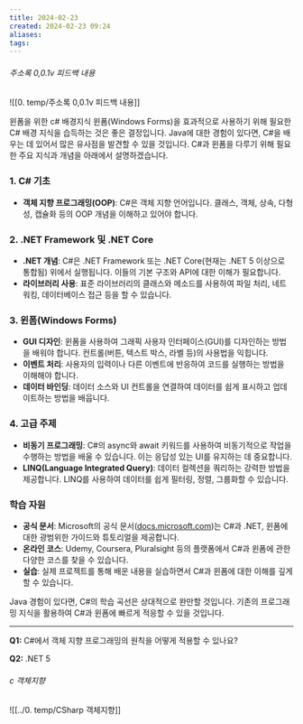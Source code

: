 ```yaml
---
title: 2024-02-23
created: 2024-02-23 09:24
aliases: 
tags:
---
```


###### 주소록 0,0.1v 피드백 내용
![[0. temp/주소록 0,0.1v 피드백 내용]]


윈폼을 위한 c# 배경지식
윈폼(Windows Forms)을 효과적으로 사용하기 위해 필요한 C# 배경 지식을 습득하는 것은 좋은 결정입니다. 
Java에 대한 경험이 있다면, C#을 배우는 데 있어서 많은 유사점을 발견할 수 있을 것입니다. 
C#과 윈폼을 다루기 위해 필요한 주요 지식과 개념을 아래에서 설명하겠습니다.

### 1. C# 기초
- **객체 지향 프로그래밍(OOP)**: C#은 객체 지향 언어입니다. 클래스, 객체, 상속, 다형성, 캡슐화 등의 OOP 개념을 이해하고 있어야 합니다.

### 2. .NET Framework 및 .NET Core
- **.NET 개념**: C#은 .NET Framework 또는 .NET Core(현재는 .NET 5 이상으로 통합됨) 위에서 실행됩니다. 이들의 기본 구조와 API에 대한 이해가 필요합니다.
- **라이브러리 사용**: 표준 라이브러리의 클래스와 메소드를 사용하여 파일 처리, 네트워킹, 데이터베이스 접근 등을 할 수 있습니다.

### 3. 윈폼(Windows Forms)
- **GUI 디자인**: 윈폼을 사용하여 그래픽 사용자 인터페이스(GUI)를 디자인하는 방법을 배워야 합니다. 컨트롤(버튼, 텍스트 박스, 라벨 등)의 사용법을 익힙니다.
- **이벤트 처리**: 사용자의 입력이나 다른 이벤트에 반응하여 코드를 실행하는 방법을 이해해야 합니다.
- **데이터 바인딩**: 데이터 소스와 UI 컨트롤을 연결하여 데이터를 쉽게 표시하고 업데이트하는 방법을 배웁니다.

### 4. 고급 주제
- **비동기 프로그래밍**: C#의 async와 await 키워드를 사용하여 비동기적으로 작업을 수행하는 방법을 배울 수 있습니다. 이는 응답성 있는 UI를 유지하는 데 중요합니다.
- **LINQ(Language Integrated Query)**: 데이터 컬렉션을 쿼리하는 강력한 방법을 제공합니다. LINQ를 사용하여 데이터를 쉽게 필터링, 정렬, 그룹화할 수 있습니다.

### 학습 자원
- **공식 문서**: Microsoft의 공식 문서([docs.microsoft.com](https://docs.microsoft.com))는 C#과 .NET, 윈폼에 대한 광범위한 가이드와 튜토리얼을 제공합니다.
- **온라인 코스**: Udemy, Coursera, Pluralsight 등의 플랫폼에서 C#과 윈폼에 관한 다양한 코스를 찾을 수 있습니다.
- **실습**: 실제 프로젝트를 통해 배운 내용을 실습하면서 C#과 윈폼에 대한 이해를 깊게 할 수 있습니다.

Java 경험이 있다면, C#의 학습 곡선은 상대적으로 완만할 것입니다. 기존의 프로그래밍 지식을 활용하여 C#과 윈폼에 빠르게 적응할 수 있을 것입니다.

---

**Q1:** C#에서 객체 지향 프로그래밍의 원칙을 어떻게 적용할 수 있나요?

**Q2:** .NET 5


###### c 객체지향
![[../0. temp/CSharp 객체지향]]
